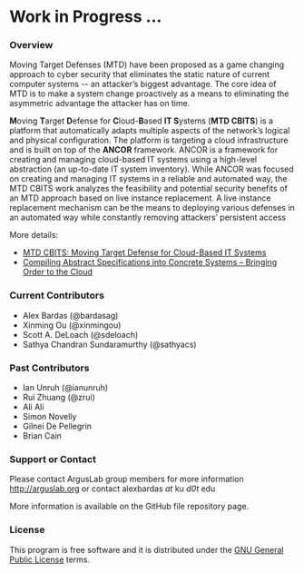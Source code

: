 # Work in Progress ...
### Overview
Moving Target Defenses (MTD) have been proposed as a game changing approach to cyber security that eliminates the static nature of current computer systems -- an attacker’s biggest advantage. The core idea of MTD is to make a system change proactively as a means to eliminating the asymmetric advantage the attacker has on time. 

**M**oving **T**arget **D**efense for **C**loud-**B**ased **IT S**ystems (**MTD CBITS**) is a platform that automatically adapts multiple aspects of the network’s logical and physical configuration. The platform is targeting a cloud infrastructure and is built on top of the **ANCOR** framework.
ANCOR is a framework for creating and managing cloud-based IT systems using a high-level abstraction (an up-to-date IT system inventory). While ANCOR was focused on creating and managing IT systems in a reliable and automated way, the MTD CBITS work analyzes the feasibility and potential security benefits of an MTD approach based on live instance replacement. A live instance replacement mechanism can be the means to deploying various defenses in an automated way while constantly removing attackers’ persistent access

More details: 
- [MTD CBITS: Moving Target Defense for Cloud-Based IT Systems](http://people.cs.ksu.edu/~sdeloach/publications/Conference/esorics17_cbits.pdf)
- [Compiling Abstract Specifications into Concrete Systems – Bringing Order to the Cloud](https://www.usenix.org/conference/lisa14/conference-program/presentation/unruh)


### Current Contributors
* Alex Bardas (@bardasag)
* Xinming Ou (@xinmingou)
* Scott A. DeLoach (@sdeloach)
* Sathya Chandran Sundaramurthy (@sathyacs)

### Past Contributors
* Ian Unruh (@ianunruh)
* Rui Zhuang (@zrui)
* Ali Ali
* Simon Novelly
* Gilnei De Pellegrin
* Brian Cain


### Support or Contact
Please contact ArgusLab group members for more information http://arguslab.org or contact alexbardas _at_ ku _d0t_ edu

More information is available on the GitHub file repository page.

### License
This program is free software and it is distributed under the [GNU General Public License](https://www.gnu.org/licenses/gpl-3.0.en.html) terms.
